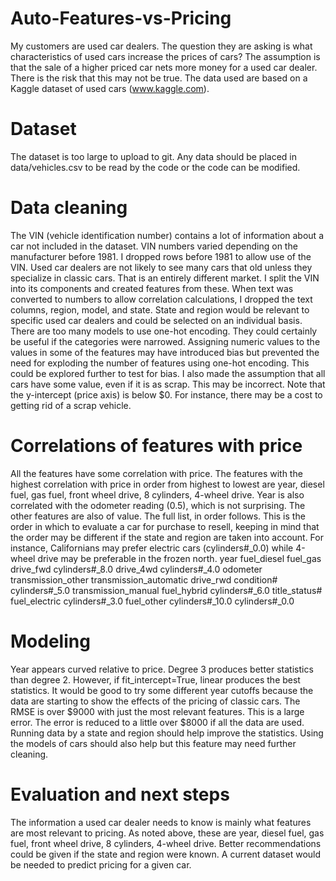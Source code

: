 # Auto-Features-vs-Pricing
My customers are used car dealers. The question they are asking is what characteristics of used cars increase the prices of cars? The assumption is that the sale of a higher priced car nets more money for a used car dealer. There is the risk that this may not be true. 
The data used are based on a Kaggle dataset of used cars (www.kaggle.com).
# Dataset
The dataset is too large to upload to git. Any data should be placed in data/vehicles.csv to be read by the code or the code can be modified.
# Data cleaning
The VIN (vehicle identification number) contains a lot of information about a car not included in the dataset. VIN numbers varied depending on the manufacturer before 1981.
I dropped rows before 1981 to allow use of the VIN. Used car dealers are not likely to see many cars that old unless they specialize in classic cars. That is an entirely different market. I split the VIN into its components and created features from these. 
When text was converted to numbers to allow correlation calculations, I dropped the text columns, region, model, and state. State and region would be relevant to specific used car dealers and could be selected on an individual basis. There are too many models to use one-hot encoding. They could certainly be useful if the categories were narrowed. 
Assigning numeric values to the values in some of the features may have introduced bias but prevented the need for exploding the number of features using one-hot encoding. This could be explored further to test for bias.
I also made the assumption that all cars have some value, even if it is as scrap. This may be incorrect. Note that the y-intercept (price axis) is below $0. For instance, there may be a cost to getting rid of a scrap vehicle. 
# Correlations of features with price
All the features have some correlation with price. The features with the highest correlation with price in order from highest to lowest are year, diesel fuel, gas fuel, front wheel drive, 8 cylinders, 4-wheel drive. Year is also correlated with the odometer reading (0.5), which is not surprising. The other features are also of value. The full list, in order follows. This is the order in which to evaluate a car for purchase to resell, keeping in mind that the order may be different if the state and region are taken into account. For instance, Californians may prefer electric cars (cylinders#_0.0) while 4-wheel drive may be preferable in the frozen north. 
year
fuel_diesel
fuel_gas
drive_fwd
cylinders#_8.0
drive_4wd
cylinders#_4.0
odometer
transmission_other
transmission_automatic
drive_rwd
condition#
cylinders#_5.0
transmission_manual
fuel_hybrid
cylinders#_6.0
title_status#
fuel_electric
cylinders#_3.0
fuel_other
cylinders#_10.0
cylinders#_0.0
# Modeling
Year appears curved relative to price. Degree 3 produces better statistics than degree 2. However, if fit_intercept=True, linear produces the best statistics. It would be good to try some different year cutoffs because the data are starting to show the effects of the pricing of classic cars. 
The RMSE is over $9000 with just the most relevant features. This is a large error. The error is reduced to a little over $8000 if all the data are used. Running data by a state and region should help improve the statistics. Using the models of cars should also help but this feature may need further cleaning.
# Evaluation and next steps
The information a used car dealer needs to know is mainly what features are most relevant to pricing. As noted above, these are year, diesel fuel, gas fuel, front wheel drive, 8 cylinders, 4-wheel drive. Better recommendations could be given if the state and region were known. A current dataset would be needed to predict pricing for a given car.
